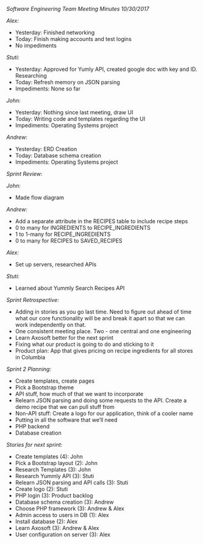 _Software Engineering Team Meeting Minutes 10/30/2017_

_Alex:_
- Yesterday: Finished networking
- Today: Finish making accounts and test logins
- No impediments

_Stuti:_
- Yesterday: Approved for Yumly API, created google doc with key and ID. Researching
- Today: Refresh memory on JSON parsing
- Impediments: None so far

_John:_
- Yesterday: Nothing since last meeting, draw UI
- Today: Writing code and templates regarding the UI
- Impediments: Operating Systems project

_Andrew:_
- Yesterday: ERD Creation
- Today: Database schema creation
- Impediments: Operating Systems project 

_Sprint Review:_

_John:_
- Made flow diagram

_Andrew:_
- Add a separate attribute in the RECIPES table to include recipe steps
- 0 to many for INGREDIENTS to RECIPE_INGREDIENTS
- 1 to 1-many for RECIPE_INGREDIENTS
- 0 to many for RECIPES to SAVED_RECIPES 

_Alex:_
- Set up servers, researched APIs

_Stuti:_
- Learned about Yummly Search Recipes API

_Sprint Retrospective:_
- Adding in stories as you go last time. Need to figure out ahead of time what our core functionality will be and break it apart so that we can work independently on that.
- One consistent meeting place. Two - one central and one engineering
- Learn Axosoft better for the next sprint
- Fixing what our product is going to do and sticking to it
- Product plan: App that gives pricing on recipe ingredients for all stores in Columbia

_Sprint 2 Planning:_
- Create templates, create pages
- Pick a Bootstrap theme
- API stuff, how much of that we want to incorporate
- Relearn JSON parsing and doing some requests to the API. Create a demo recipe that we can pull stuff from
- Non-API stuff: Create a logo for our application, think of a cooler name
- Putting in all the software that we’ll need
- PHP backend
- Database creation

_Stories for next sprint:_
- Create templates (4): John
- Pick a Bootstrap layout (2): John
- Research Templates (3): John
- Research Yummly API (3): Stuti
- Relearn JSON parsing and API calls (3): Stuti
- Create logo (2): Stuti
- PHP login (3): Product backlog
- Database schema creation (3): Andrew
- Choose PHP framework (3): Andrew & Alex
- Admin access to users in DB (1): Alex
- Install database (2): Alex
- Learn Axosoft (3): Andrew & Alex
- User configuration on server (3): Alex
